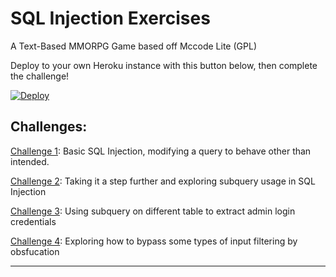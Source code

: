 # SQL Injection Exercises

A Text-Based MMORPG Game based off Mccode Lite (GPL)

Deploy to your own Heroku instance with this button below, then complete the challenge!

[![Deploy](https://www.herokucdn.com/deploy/button.png)](https://heroku.com/deploy)

Challenges:
----------------------

[Challenge 1](https://github.com/breakthenet/sql-injection-exercises/blob/master/challenges/challenge_1.md): Basic SQL Injection, modifying a query to behave other than intended.

[Challenge 2](https://github.com/breakthenet/sql-injection-exercises/blob/master/challenges/challenge_2.md): Taking it a step further and exploring subquery usage in SQL Injection

[Challenge 3](https://github.com/breakthenet/sql-injection-exercises/blob/master/challenges/challenge_3.md): Using subquery on different table to extract admin login credentials

[Challenge 4](https://github.com/breakthenet/sql-injection-exercises/blob/master/challenges/challenge_4.md): Exploring how to bypass some types of input filtering by obsfucation

----------------------
